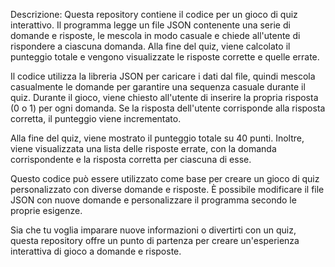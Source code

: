 Descrizione: Questa repository contiene il codice per un gioco di quiz interattivo. Il programma legge un file JSON contenente una serie di domande e risposte, le mescola in modo casuale e chiede all'utente di rispondere a ciascuna domanda. Alla fine del quiz, viene calcolato il punteggio totale e vengono visualizzate le risposte corrette e quelle errate.

Il codice utilizza la libreria JSON per caricare i dati dal file, quindi mescola casualmente le domande per garantire una sequenza casuale durante il quiz. Durante il gioco, viene chiesto all'utente di inserire la propria risposta (0 o 1) per ogni domanda. Se la risposta dell'utente corrisponde alla risposta corretta, il punteggio viene incrementato.

Alla fine del quiz, viene mostrato il punteggio totale su 40 punti. Inoltre, viene visualizzata una lista delle risposte errate, con la domanda corrispondente e la risposta corretta per ciascuna di esse.

Questo codice può essere utilizzato come base per creare un gioco di quiz personalizzato con diverse domande e risposte. È possibile modificare il file JSON con nuove domande e personalizzare il programma secondo le proprie esigenze.

Sia che tu voglia imparare nuove informazioni o divertirti con un quiz, questa repository offre un punto di partenza per creare un'esperienza interattiva di gioco a domande e risposte.
